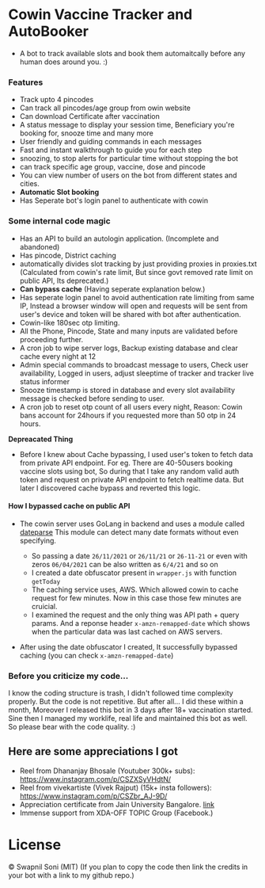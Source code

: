 # Cowin Vaccine Tracker and AutoBooker

- A bot to track available slots and book them automaitcally before any human does around you. :)

### Features

- Track upto 4 pincodes
- Can track all pincodes/age group from owin website
- Can download Certificate after vaccination
- A status message to display your session time, Beneficiary you're booking for, snooze time and many more
- User friendly and guiding commands in each messages
- Fast and instant walkthrough to guide you for each step
- snoozing, to stop alerts for particular time without stopping the bot
- can track specific age group, vaccine, dose and pincode
- You can view number of users on the bot from different states and cities.
- **Automatic Slot booking**
- Has Seperate bot's login panel to authenticate with cowin

### Some internal code magic

- Has an API to build an autologin application. (Incomplete and abandoned)
- Has pincode, District caching
- automatically divides slot tracking by just providing proxies in proxies.txt (Calculated from cowin's rate limit, But since govt removed rate limit on public API, Its deprecated.)
- **Can bypass cache** (Having seperate explanation below.)
- Has seperate login panel to avoid authentication rate limiting from same IP, Instead a browser window will open and requests will be sent from user's device and token will be shared with bot after authentication.
- Cowin-like 180sec otp limiting.
- All the Phone, Pincode, State and many inputs are validated before proceeding further.
- A cron job to wipe server logs, Backup existing database and clear cache every night at 12
- Admin special commands to broadcast message to users, Check user availability, Logged in users, adjust sleeptime of tracker and tracker live status informer
- Snooze timestamp is stored in database and every slot availability message is checked before sending to user.
- A cron job to reset otp count of all users every night, Reason: Cowin bans account for 24hours if you requested more than 50 otp in 24 hours.

**Depreacated Thing**
- Before I knew about Cache bypassing, I used user's token to fetch data from private API endpoint. For eg. There are 40-50users booking vaccine slots using bot, So during that I take any random valid auth token and request on private API endpoint to fetch realtime data. But later I discovered cache bypass and reverted this logic.

#### How I bypassed cache on public API

- The cowin server uses GoLang in backend and uses a module called [dateparse](https://github.com/araddon/dateparse) This module can detect many date formats without even specifying.
  - So passing a date `26/11/2021` or `26/11/21` or `26-11-21` or even with zeros `06/04/2021` can be also written as `6/4/21` and so on
  - I created a date obfuscator present in `wrapper.js` with function `getToday`
  - The caching service uses, AWS. Which allowed cowin to cache request for few minutes. Now in this case those few minutes are cruicial.
  - I examined the request and the only thing was API path + query params. And a reponse header `x-amzn-remapped-date` which shows when the particular data was last cached on AWS servers.

- After using the date obfuscator I created, It successfully bypassed caching (you can check `x-amzn-remapped-date`)


### Before you criticize my code...

I know the coding structure is trash, I didn't followed time complexity properly. But the code is not repetitive.
But after all... I did these within a month, Moreover I released this bot in 3 days after 18+ vaccination started. Sine then I managed my worklife, real life and maintained this bot as well. So please bear with the code quality. :)

## Here are some appreciations I got
- Reel from Dhananjay Bhosale (Youtuber 300k+ subs): https://www.instagram.com/p/CSZXSyVHdtN/
- Reel from vivekartiste (Vivek Rajput) (15k+ insta followers): https://www.instagram.com/p/CSZbr_AJ-9D/
- Appreciation certificate from Jain University Bangalore. [link](https://imgur.com/a/iA0zVsb)
- Immense support from XDA-OFF TOPIC Group (Facebook.)

# License
&copy; Swapnil Soni (MIT)
(If you plan to copy the code then link the credits in your bot with a link to my github repo.)
